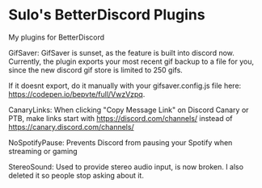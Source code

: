 # Sulo's BetterDiscord Plugins
My plugins for BetterDiscord

GifSaver: GifSaver is sunset, as the feature is built into discord now. Currently, the plugin exports your most recent gif backup to a file for you, since the new discord gif store is limited to 250 gifs.

If it doesnt export, do it manually with your gifsaver.config.js file here: https://codepen.io/bepvte/full/VwzVzpq.

CanaryLinks: When clicking "Copy Message Link" on Discord Canary or PTB, make links start with https://discord.com/channels/ instead of https://canary.discord.com/channels/

NoSpotifyPause: Prevents Discord from pausing your Spotify when streaming or gaming

StereoSound: Used to provide stereo audio input, is now broken. I also deleted it so people stop asking about it.
